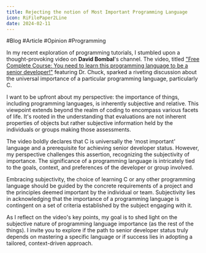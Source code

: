 ```yaml
---
title: Rejecting the notion of Most Important Programming Language
icon: RiFilePaper2Line
date: 2024-02-11
---
```

#Blog #Article #Opinion #Programming

In my recent exploration of programming tutorials, I stumbled upon a thought-provoking video on **David Bombal**'s channel. The video, titled ["Free Complete Course: You need to learn this programming language to be a senior developer!"](https://www.youtube.com/watch?v=6uqgiFhW0Fs) featuring Dr. Chuck, sparked a riveting discussion about the universal importance of a particular programming language, particularly C.

I want to be upfront about my perspective: the importance of things, including programming languages, is inherently subjective and relative. This viewpoint extends beyond the realm of coding to encompass various facets of life. It's rooted in the understanding that evaluations are not inherent properties of objects but rather subjective information held by the individuals or groups making those assessments.

The video boldly declares that C is universally the 'most important' language and a prerequisite for achieving senior developer status. However, my perspective challenges this assertion, recognizing the subjectivity of importance. The significance of a programming language is intricately tied to the goals, context, and preferences of the developer or group involved.

Embracing subjectivity, the choice of learning C or any other programming language should be guided by the concrete requirements of a project and the principles deemed important by the individual or team. Subjectivity lies in acknowledging that the importance of a programming language is contingent on a set of criteria established by the subject engaging with it.

As I reflect on the video's key points, my goal is to shed light on the subjective nature of programming language importance (as the rest of the things). I invite you to explore if the path to senior developer status truly depends on mastering a specific language or if success lies in adopting a tailored, context-driven approach.